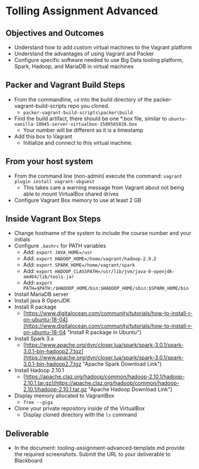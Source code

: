 # Tolling Assignment Advanced

## Objectives and Outcomes

* Understand how to add custom virtual machines to the Vagrant platform
* Understand the advantages of using Vagrant and Packer
* Configure specific software needed to use Big Data tooling platform, Spark, Hadoop, and MariaDB in virtual machines

## Packer and Vagrant Build Steps

* From the commandline, ```cd``` into the build directory of the packer-vagrant-build-scripts repo you cloned.
  * ```packer-vagrant-build-scripts\packer\build```
* Find the build artifact, there should be one *.box file, similar to ```ubuntu-vanilla-18045-server-virtualbox-1580565828.box```
  * Your number will be different as it is a timestamp
* Add this box to Vagrant
  * Initialize and connect to this virtual machine.

## From your host system

* From the command line (non-admin) execute the command: `vagrant plugin install vagrant-vbguest`
  * This takes care a warning message from Vagrant about not being able to mount VirtualBox shared drives
* Configure Vagrant Box memory to use at least 2 GB

## Inside Vagrant Box Steps

* Change hostname of the system to include the course number and your initials
* Configure `.bashrc` for PATH variables
  * Add: `export JAVA_HOME=/usr`
  * Add: `export HADOOP_HOME=/home/vagrant/hadoop-2.9.2`
  * Add: `export SPARK_HOME=/home/vagrant/spark`
  * Add: ```export HADOOP_CLASSPATH=/usr/lib/jvm/java-8-openjdk-amd64/lib/tools.jar```
  * Add: `export PATH=$PATH:/$HADOOP_HOME/bin:$HADOOP_HOME/sbin:$SPARK_HOME/bin`
* Install MariaDB server
* Install java 8 OpenJDK
* Install R package
  * [https://www.digitalocean.com/community/tutorials/how-to-install-r-on-ubuntu-18-04](https://www.digitalocean.com/community/tutorials/how-to-install-r-on-ubuntu-18-04 "Install R package in Ubuntu")
* Install Spark 3.x
  * [https://www.apache.org/dyn/closer.lua/spark/spark-3.0.1/spark-3.0.1-bin-hadoop2.7.tgz](https://www.apache.org/dyn/closer.lua/spark/spark-3.0.1/spark-3.0.1-bin-hadoop2.7.tgz "Apache Spark Download Link")
* Install Hadoop 2.10.1
  * [https://apache.claz.org/hadoop/common/hadoop-2.10.1/hadoop-2.10.1.tar.gz](https://apache.claz.org/hadoop/common/hadoop-2.10.1/hadoop-2.10.1.tar.gz "Apache Hadoop Download Link")
* Display memory allocated to VagrantBox
  * ```free --giga```
* Clone your private repository inside of the VirtualBox
  * Display cloned directory with the `ls` command

## Deliverable

* In the document: tooling-assignment-advanced-template.md provide the required screenshots.  Submit the URL to your deliverable to Blackboard
  